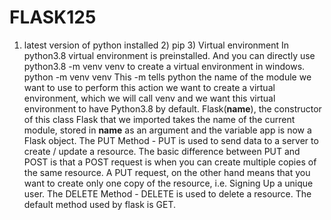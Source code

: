 # FLASK125
1) latest version of python installed 2) pip 3) Virtual environment
In python3.8 virtual environment is preinstalled. And you can directly use python3.8 -m venv venv to create a virtual environment in windows.
python -m venv venv
This -m tells python the name of the module we want to use to perform this action
we want to create a virtual environment, which we will call venv and we want this virtual environment to have Python3.8 by default.
Flask(__name__), the constructor of this class Flask that we imported takes the name of the current module, stored in __name__ as an argument and the variable app is now a Flask object.
The PUT Method - PUT is used to send data to a server to create / update a resource. The basic difference between PUT and POST is that a POST request is when you can create multiple copies of the same resource. A PUT request, on the other hand means that you want to create only one copy of the resource, i.e. Signing Up a unique user. The DELETE Method - DELETE is used to delete a resource. The default method used by flask is GET.
